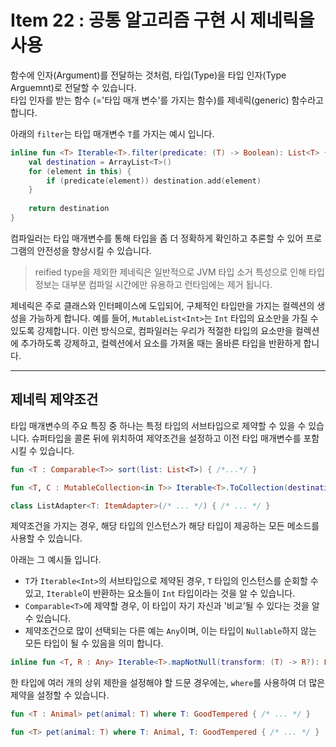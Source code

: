# Item 22 : 공통 알고리즘 구현 시 제네릭을 사용

함수에 인자(Argument)를 전달하는 것처럼, 타입(Type)을 타입 인자(Type Arguemnt)로 전달할 수 있습니다.  
타입 인자를 받는 함수 (='타입 매개 변수'를 가지는 함수)를 제네릭(generic) 함수라고 합니다.

아래의 `filter`는 타입 매개변수 `T`를 가지는 예시 입니다.

```kotlin
inline fun <T> Iterable<T>.filter(predicate: (T) -> Boolean): List<T> {
    val destination = ArrayList<T>()
    for (element in this) {
        if (predicate(element)) destination.add(element)
    }
    
    return destination
}
```

컴파일러는 타입 매개변수를 통해 타입을 좀 더 정확하게 확인하고 추론할 수 있어 프로그램의 안전성을 향상시킬 수 있습니다.

> reified type을 제외한 제네릭은 일반적으로 JVM 타입 소거 특성으로 인해 타입 정보는 대부분 컴파일 시간에만 유용하고 런타임에는 제거 됩니다.

제네릭은 주로 클래스와 인터페이스에 도입되어, 구체적인 타입만을 가지는 컬렉션의 생성을 가능하게 합니다. 
예를 들어, `MutableList<Int>`는 `Int` 타입의 요소만을 가질 수 있도록 강제합니다. 
이런 방식으로, 컴파일러는 우리가 적절한 타입의 요소만을 컬렉션에 추가하도록 강제하고, 컬렉션에서 요소를 가져올 때는 올바른 타입을 반환하게 합니다.

---

## 제네릭 제약조건

타입 매개변수의 주요 특징 중 하나는 특정 타입의 서브타입으로 제약할 수 있을 수 있습니다.
슈퍼타입을 콜론 뒤에 위치하여 제약조건을 설정하고 이전 타입 매개변수를 포함 시킬 수 있습니다.

```kotlin
fun <T : Comparable<T>> sort(list: List<T>) { /*...*/ }

fun <T, C : MutableCollection<in T>> Iterable<T>.ToCollection(destination: C): C { /* ... */ }

class ListAdapter<T: ItemAdapter>(/* ... */) { /* ... */ }
```

제약조건을 가지는 경우, 해당 타입의 인스턴스가 해당 타입이 제공하는 모든 메소드를 사용할 수 있습니다.

아래는 그 예시들 입니다.

- `T`가 `Iterable<Int>`의 서브타입으로 제약된 경우, `T` 타입의 인스턴스를 순회할 수 있고, `Iterable`이 반환하는 요소들이 `Int` 타입이라는 것을 알 수 있습니다.
- `Comparable<T>`에 제약할 경우, 이 타입이 자기 자신과 '비교'될 수 있다는 것을 알 수 있습니다.
- 제약조건으로 많이 선택되는 다른 예는 `Any`이며, 이는 타입이 `Nullable`하지 않는 모든 타입이 될 수 있음을 의미 합니다.

```kotlin
inline fun <T, R : Any> Iterable<T>.mapNotNull(transform: (T) -> R?): List<R> { /* ... */ }
```

한 타입에 여러 개의 상위 제한을 설정해야 할 드문 경우에는, `where`를 사용하여 더 많은 제약을 설정할 수 있습니다.

```kotlin
fun <T : Animal> pet(animal: T) where T: GoodTempered { /* ... */ }

fun <T> pet(animal: T) where T: Animal, T: GoodTempered { /* ... */ }
```